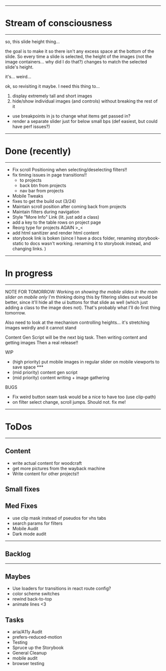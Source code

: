 -----------------------------------------
# Stream of consciousness
-----------------------------------------

so, this slide height thing...

the goal is to make it so there isn't any excess space at the bottom of the slide.  So every time a slide is selected, the height of the images (not the image containers... why did I do that?) changes to match the selected slide's height.

it's... weird...

ok, so revisiting it maybe.  I need this thing to...
1) display extremely tall and short images
2) hide/show individual images (and controls) without breaking the rest of it
  - use breakpoints in js to change what items get passed in?
  - render a separate slider just for below small bps (def easiest, but could have perf issues?)


-----------------------------------------
# Done (recently)
-----------------------------------------

- Fix scroll Positioning when selecting/deselecting filters!!
- fix timing issues in page transitions!!
  - to projects
  - back btn from projects
  - nav bar from projects
- Mobile Tweaks
- fixes to get the build out (3/24)
- Maintain scroll position after coming back from projects
- Maintain filters during navigation
- Style "More Info" Link  (lit. just add a class)
- add a key to the table rows on project page
- Reorg type for projects AGAIN >_<
- add html sanitizer and render html content
- storybook link is boken (since I have a docs folder, renaming storybook-static to docs wasn't working.  renaming it to storybook instead, and changing links. )

-----------------------------------------
# In progress
-----------------------------------------

NOTE FOR TOMORROW:
Working on *showing the mobile slides in the main slider on mobile only*
I'm thinking doing this by filtering slides out would be better, since it'll hide all the ui buttons for that slide as well (which just adding a class to the image does not).  That's probably what I'll do first thing tomorrow.

Also need to look at the mechanism controlling heights... it's stretching images weirdly and it cannot stand

Content Gen Script will be the next big task.
Then writing content and getting images
Then a real release!!


WIP
- (high priority) put mobile images in regular slider on mobile viewports to save space ***
- (mid priority) content gen script
- (mid priority) content writing + image gathering

BUGS
- Fix weird button seam task would be a nice to have too (use clip-path)
- on filter select change, scroll jumps.  Should not.  fix me!


-----------------------------------------
# ToDos
-----------------------------------------

## Content
- write actual content for woodcraft
- get more pictures from the wayback machine
- Write content for other projects!!

## Small fixes

## Med Fixes
- use clip mask instead of pseudos for vhs tabs
- search params for filters
- Mobile Audit
- Dark mode audit

-----------------------------------------
## Backlog
-----------------------------------------

## Maybes
- Use loaders for transitions in react route config?
- color scheme switches
- rewind back-to-top
- animate lines <3

## Tasks
- aria/A11y Audit
- prefers-reduced-motion
- Testing
- Spruce up the Storybook
- General Cleanup
- mobile audit
- browser testing
